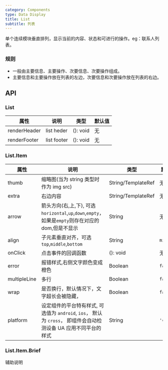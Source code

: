 ```yaml
---
category: Components
type: Data Display
title: List
subtitle: 列表
---
```


单个连续模块垂直排列，显示当前的内容、状态和可进行的操作。eg：联系人列表。

<!-- 当你需要一个 infinite scroll 列表时，请使用 [ListView](https://mobile.ant.design/components/list-view/)。 -->

### 规则
- 一般由主要信息、主要操作、次要信息、次要操作组成。
- 主要信息和主要操作放在列表的左边，次要信息和次要操作放在列表的右边。


## API

### List

属性 | 说明 | 类型 | 默认值
----|-----|------|------
| renderHeader       | list heder  | (): void |  无  |
| renderFooter       | list footer  | (): void |  无  |

### List.Item

属性 | 说明 | 类型 | 默认值
----|-----|------|------
| thumb       | 缩略图(当为 string 类型时作为 img src)  | String/TemplateRef |  无  |
| extra      | 右边内容        | String/TemplateRef |  无  |
| arrow      | 箭头方向(右,上,下), 可选`horizontal`,`up`,`down`,`empty`，如果是`empty`则存在对应的dom,但是不显示   | String |   无  |
| align    |  子元素垂直对齐，可选`top`,`middle`,`bottom`  | String   | `middle` |
| onClick    | 点击事件的回调函数 | (): void |  无  |
| error    | 报错样式,右侧文字颜色变成橙色 | Boolean  | `false`  |
| multipleLine    | 多行 | Boolean  | `false`  |
| wrap    | 是否换行，默认情况下，文字超长会被隐藏， | Boolean  | `false`  |
| platform  |  设定组件的平台特有样式, 可选值为 `android`, `ios`， 默认为 `cross`， 即组件会自动检测设备 UA 应用不同平台的样式    | String | `'cross'`|

### List.Item.Brief

辅助说明
